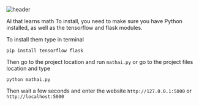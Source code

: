 ![header](https://capsule-render.vercel.app/api?type=waving&color=gradient&height=300&section=header&text=MathAi.py&fontSize=90&animation=fadeIn)

AI that learns math
To install, you need to make sure you have Python installed, as well as the tensorflow and flask modules.

To install them type in terminal

`pip install tensorflow flask`

Then go to the project location and run `mathai.py` or go to the project files location and type

`python mathai.py`


Then wait a few seconds and enter the website `http://127.0.0.1:5000` or `http://localhost:5000`
